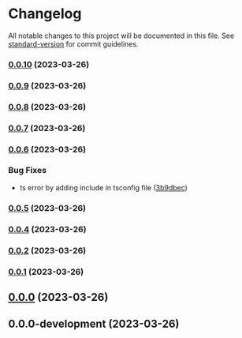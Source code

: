 # Changelog

All notable changes to this project will be documented in this file. See [standard-version](https://github.com/conventional-changelog/standard-version) for commit guidelines.

### [0.0.10](https://github.com/hazem-alabiad/eslint-config-hazem/compare/v0.0.9...v0.0.10) (2023-03-26)

### [0.0.9](https://github.com/hazem-alabiad/eslint-config-hazem/compare/v0.0.8...v0.0.9) (2023-03-26)

### [0.0.8](https://github.com/hazem-alabiad/eslint-config-hazem/compare/v0.0.7...v0.0.8) (2023-03-26)

### [0.0.7](https://github.com/hazem-alabiad/eslint-config-hazem/compare/v0.0.6...v0.0.7) (2023-03-26)

### [0.0.6](https://github.com/hazem-alabiad/eslint-config-hazem/compare/v0.0.5...v0.0.6) (2023-03-26)


### Bug Fixes

* ts error by adding include in tsconfig file ([3b9dbec](https://github.com/hazem-alabiad/eslint-config-hazem/commit/3b9dbec4c65efb41fb33a7364a5d492388b07304))

### [0.0.5](https://github.com/hazem-alabiad/eslint-config-hazem/compare/v0.0.4...v0.0.5) (2023-03-26)

### [0.0.4](https://github.com/hazem-alabiad/eslint-config-hazem/compare/v0.0.2...v0.0.4) (2023-03-26)

### [0.0.2](https://github.com/hazem-alabiad/eslint-config-hazem/compare/v0.0.1...v0.0.2) (2023-03-26)

### [0.0.1](https://github.com/hazem-alabiad/eslint-config-hazem/compare/v0.0.0...v0.0.1) (2023-03-26)

## [0.0.0](https://github.com/hazem-alabiad/eslint-config-hazem/compare/v0.0.0-development...v0.0.0) (2023-03-26)

## 0.0.0-development (2023-03-26)
